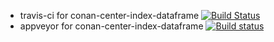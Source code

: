 - travis-ci for conan-center-index-dataframe
[![Build Status](https://travis-ci.com/yssource/conan-center-index-dataframe.svg?branch=develop)](https://travis-ci.com/yssource/conan-center-index-dataframe)
- appveyor for  conan-center-index-dataframe
[![Build status](https://ci.appveyor.com/api/projects/status/ve06xdryt60k8e3c?svg=true)](https://ci.appveyor.com/project/yssource/conan-center-index-dataframe)
